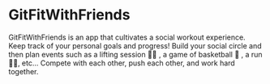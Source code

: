 # GitFitWithFriends

GitFitWithFriends is an app that cultivates a social workout experience. Keep track of your personal goals and progress! Build your social circle and then plan events such as a lifting session 🏋️‍♀️ , a game of basketball 🏀 , a run 🏃‍♂️, etc... Compete with each other, push each other, and work hard together.
